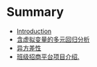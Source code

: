 # Summary

* [Introduction](README.md)
* [含虚拟变量的多元回归分析](含虚拟变量的多元回归分析/han-xu-ni-bian-liang-de-duo-yuan-hui-gui-fen-xi.md)
* [异方差性](异方差性/yi-fang-cha-xing.md)
* [班级招商平台项目介绍.](test/班级招商平台项目介绍.md)



